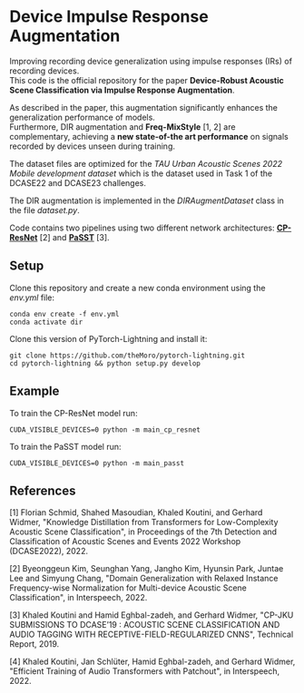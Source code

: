 # Device Impulse Response Augmentation

Improving recording device generalization using impulse responses (IRs) of recording devices. \
This code is the official repository for the paper **Device-Robust Acoustic Scene Classification via Impulse Response Augmentation**. 

As described in the paper, this augmentation significantly enhances the generalization performance of models. \
Furthermore, DIR augmentation and **Freq-MixStyle** [1, 2] are complementary, achieving a **new state-of-the art performance** on signals 
recorded by devices unseen during training.

The dataset files are optimized for the *TAU Urban Acoustic Scenes 2022 Mobile development dataset* 
which is the dataset used in Task 1 of the DCASE22 and DCASE23 challenges.

The DIR augmentation is implemented in the *DIRAugmentDataset* class in the file *dataset.py*. 

Code contains two pipelines using two different network architectures: 
[**CP-ResNet**](https://github.com/kkoutini/cpjku_dcase20) [2] and [**PaSST**](https://github.com/kkoutini/PaSST) [3].

## Setup 

Clone this repository and create a new conda environment using the *env.yml* file: 

```
conda env create -f env.yml
conda activate dir
```

Clone this version of PyTorch-Lightning and install it: 

```
git clone https://github.com/theMoro/pytorch-lightning.git
cd pytorch-lightning && python setup.py develop
```

## Example

To train the CP-ResNet model run: 

```
CUDA_VISIBLE_DEVICES=0 python -m main_cp_resnet
```

To train the PaSST model run: 

```
CUDA_VISIBLE_DEVICES=0 python -m main_passt
```


## References
[1] Florian Schmid, Shahed Masoudian, Khaled Koutini, and Gerhard Widmer, "Knowledge Distillation from Transformers for Low-Complexity Acoustic Scene Classification", in Proceedings of the 7th Detection and Classification of Acoustic Scenes and Events 2022 Workshop (DCASE2022), 2022.

[2] Byeonggeun Kim, Seunghan Yang, Jangho Kim, Hyunsin Park, Juntae Lee and Simyung Chang, "Domain Generalization with Relaxed Instance Frequency-wise Normalization for Multi-device Acoustic Scene Classification", in Interspeech, 2022.

[3] Khaled Koutini and Hamid Eghbal-zadeh, and Gerhard Widmer, "CP-JKU SUBMISSIONS TO DCASE’19 : ACOUSTIC SCENE CLASSIFICATION AND AUDIO TAGGING WITH RECEPTIVE-FIELD-REGULARIZED CNNS", Technical Report, 2019.

[4] Khaled Koutini, Jan Schlüter, Hamid Eghbal-zadeh, and Gerhard Widmer, "Efficient Training of Audio Transformers with Patchout", in Interspeech, 2022.
